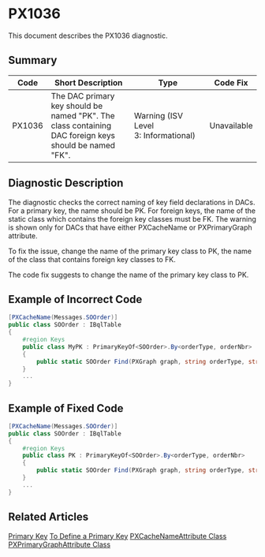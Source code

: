 # PX1036
This document describes the PX1036 diagnostic.

## Summary

| Code   | Short Description                                 | Type  | Code Fix    | 
| ------ | ------------------------------------------------- | ----- | ----------- | 
| PX1036 | The DAC primary key should be named "PK". The class containing DAC foreign keys should be named "FK".  | Warning (ISV Level 3: Informational) | Unavailable | 

## Diagnostic Description
The diagnostic checks the correct naming of key field declarations in DACs. For a primary key, the name should be PK. For foreign keys, the name of the static class which contains the foreign key classes must be FK.
The warning is shown only for DACs that have either PXCacheName or PXPrimaryGraph attribute.

To fix the issue, change the name of the primary key class to PK, the name of the class that contains foreign key classes to FK.

The code fix suggests to change the name of the primary key class to PK.

## Example of Incorrect Code

```C#
[PXCacheName(Messages.SOOrder)]
public class SOOrder : IBqlTable
{
	#region Keys
	public class MyPK : PrimaryKeyOf<SOOrder>.By<orderType, orderNbr>
	{
		public static SOOrder Find(PXGraph graph, string orderType, string orderNbr) => FindBy(graph, orderType, orderNbr);
	}
	...
}
```

## Example of Fixed Code

```C#
[PXCacheName(Messages.SOOrder)]
public class SOOrder : IBqlTable
{
	#region Keys
	public class PK : PrimaryKeyOf<SOOrder>.By<orderType, orderNbr>
	{
		public static SOOrder Find(PXGraph graph, string orderType, string orderNbr) => FindBy(graph, orderType, orderNbr);
	}
	...
}
```

## Related Articles

[Primary Key](https://help.acumatica.com/(W(7))/Help?ScreenId=ShowWiki&pageid=9e533998-5a08-452d-9490-a02db1cf4c19)
[To Define a Primary Key](https://help.acumatica.com/(W(8))/Help?ScreenId=ShowWiki&pageid=34e875c7-a5c3-496e-9e2b-f7f6f9f20a40)
[PXCacheNameAttribute Class](https://help.acumatica.com/(W(9))/Help?ScreenId=ShowWiki&pageid=6e89e21c-b8f4-a16b-d741-2d6e483e9f65)
[PXPrimaryGraphAttribute Class](https://help.acumatica.com/(W(10))/Help?ScreenId=ShowWiki&pageid=1dceb511-4e98-3700-7d7f-231688a7ac74)